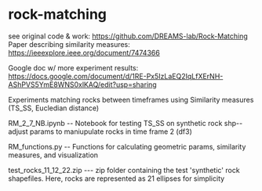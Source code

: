 # rock-matching

see original code & work: https://github.com/DREAMS-lab/Rock-Matching
Paper describing similarity measures: https://ieeexplore.ieee.org/document/7474366

Google doc w/ more experiment results: https://docs.google.com/document/d/1RE-Px5IzLaEQ2IqLfXErNH-AShPVS5YmE8WNS0xlKAQ/edit?usp=sharing

Experiments matching rocks between timeframes using Similarity measures (TS_SS, Eucledian distance)

RM_2_7_NB.ipynb -- Notebook for testing TS_SS on synthetic rock shp-- adjust params to maniupulate rocks in time frame 2 (df3)

RM_functions.py -- Functions for calculating geometric params, similarity measures, and visualization

test_rocks_11_12_22.zip --- zip folder containing the test 'synthetic' rock shapefiles. Here, rocks are represented as 21 ellipses for simplicity
